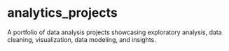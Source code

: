 # analytics_projects
A portfolio of data analysis projects showcasing exploratory analysis, data cleaning, visualization, data modeling, and insights.
